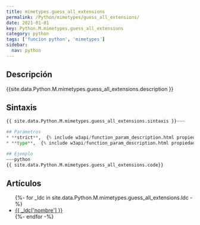 ```yaml
---
title: mimetypes.guess_all_extensions
permalink: /Python/mimetypes/guess_all_extensions/
date: 2021-01-01
key: Python.M.mimetypes.guess_all_extensions
category: python
tags: ['funcion python', 'mimetypes']
sidebar: 
  nav: python
---
```


## Descripción
{{site.data.Python.M.mimetypes.guess_all_extensions.description }}

## Sintaxis
~~~python
{{ site.data.Python.M.mimetypes.guess_all_extensions.sintaxis }}~~~

## Parámetros
* **strict**,  {% include w3api/function_param_description.html propiedad=site.data.Python.M.mimetypes.guess_all_extensions valor="strict" %}
* **type**,  {% include w3api/function_param_description.html propiedad=site.data.Python.M.mimetypes.guess_all_extensions valor="type" %}

## Ejemplo
~~~python
{{ site.data.Python.M.mimetypes.guess_all_extensions.code}}
~~~

## Artículos
<ul>
{%- for _ldc in site.data.Python.M.mimetypes.guess_all_extensions.ldc -%}
   <li>
       <a href="{{_ldc['url'] }}">{{ _ldc['nombre'] }}</a>
   </li>
{%- endfor -%}
</ul>
